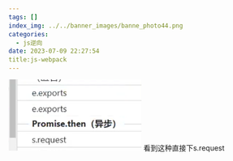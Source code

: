 ```yaml
---
tags: []
index_img: ../../banner_images/banne_photo44.png
categories:
  - js逆向
date: 2023-07-09 22:27:54
title:js-webpack
---
```


![](../../images/Pasted%20image%2020230709222759.png)
看到这种直接下s.request
